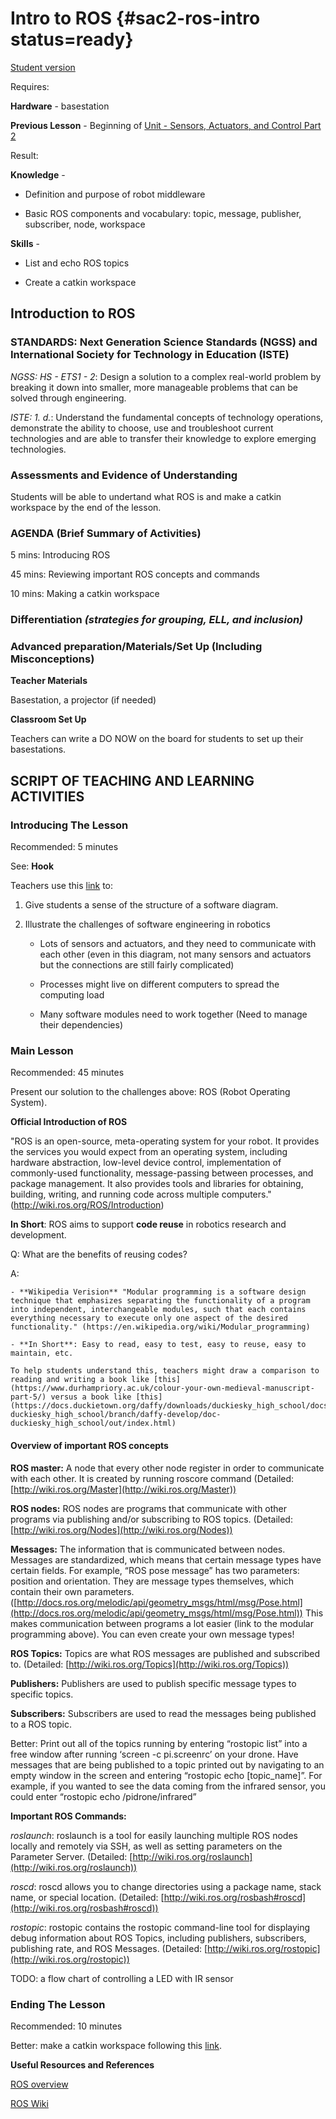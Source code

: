 # Intro to ROS {#sac2-ros-intro status=ready}

[Student version](+duckiesky_high_school_student#sac2-ros-intro)

<div class='requirements' markdown='1'>

Requires: 

**Hardware** - basestation 

**Previous Lesson** - Beginning of [Unit - Sensors, Actuators, and Control Part 2](https://docs.duckietown.org/daffy/downloads/duckiesky_high_school/docs-duckiesky_high_school/branch/daffy/duckiesky_high_school/out/sac2.html)


Result: 

**Knowledge** - 

- Definition and purpose of robot middleware

- Basic ROS components and vocabulary: topic, message, publisher, subscriber, node, workspace


**Skills** -

- List and echo ROS topics

- Create a catkin workspace

</div>

## Introduction to ROS 


### STANDARDS: Next Generation Science Standards (NGSS) and International Society for Technology in Education (ISTE)

_NGSS: HS - ETS1 - 2_: Design a solution to a complex real-world problem by breaking it down into smaller, more manageable problems that can be solved through engineering.

_ISTE: 1. d._: Understand the fundamental concepts of technology
operations, demonstrate the ability to choose, use and troubleshoot current technologies and are able to transfer their knowledge to explore emerging technologies.


### Assessments and Evidence of Understanding

Students will be able to undertand what ROS is and make a catkin workspace by the end of the lesson. 


### AGENDA (Brief Summary of Activities)

5 mins: Introducing ROS 

45 mins: Reviewing important ROS concepts and commands 

10 mins: Making a catkin workspace 

### Differentiation _(strategies for grouping, ELL, and inclusion)_


### Advanced preparation/Materials/Set Up (Including Misconceptions)

**Teacher Materials**

Basestation, a projector (if needed)

**Classroom Set Up**

Teachers can write a DO NOW on the board for students to set up their basestations.

## SCRIPT OF TEACHING AND LEARNING ACTIVITIES


### Introducing The Lesson

Recommended: 5 minutes

See: **Hook**

Teachers use this [link](https://docs.duckietown.org/daffy/opmanual_sky/out/software_architecture_intro.html) to:

1. Give students a sense of the structure of a software diagram. 

2. Illustrate the challenges of software engineering in robotics 

    - Lots of sensors and actuators, and they need to communicate with each other (even in this diagram, not many sensors and actuators but the connections are still fairly complicated)
    
    - Processes might live on different computers to spread the computing load
    
    - Many software modules need to work together (Need to manage their dependencies)


### Main Lesson

Recommended: 45 minutes

Present our solution to the challenges above: ROS (Robot Operating System).

**Official Introduction of ROS**

"ROS is an open-source, meta-operating system for your robot. It provides the services you would expect from an operating system, including hardware abstraction, low-level device control, implementation of commonly-used functionality, message-passing between processes, and package management. It also provides tools and libraries for obtaining, building, writing, and running code across multiple computers." (http://wiki.ros.org/ROS/Introduction)

**In Short**: ROS aims to support **code reuse** in robotics research and development.

Q: What are the benefits of reusing codes?

A:

    - **Wikipedia Verision** "Modular programming is a software design technique that emphasizes separating the functionality of a program into independent, interchangeable modules, such that each contains everything necessary to execute only one aspect of the desired functionality." (https://en.wikipedia.org/wiki/Modular_programming)
 
    - **In Short**: Easy to read, easy to test, easy to reuse, easy to maintain, etc.

    To help students understand this, teachers might draw a comparison to reading and writing a book like [this](https://www.durhampriory.ac.uk/colour-your-own-medieval-manuscript-part-5/) versus a book like [this](https://docs.duckietown.org/daffy/downloads/duckiesky_high_school/docs-duckiesky_high_school/branch/daffy-develop/doc-duckiesky_high_school/out/index.html)

#### **Overview of important ROS concepts** 

**ROS master:** A node that every other node register in order to communicate with each other. It is created by running roscore command (Detailed: [http://wiki.ros.org/Master](http://wiki.ros.org/Master))

**ROS nodes:** ROS nodes are programs that communicate with other programs via publishing and/or subscribing to ROS topics. (Detailed: [http://wiki.ros.org/Nodes](http://wiki.ros.org/Nodes))

**Messages:** The information that is communicated between nodes. Messages are standardized, which means that certain message types have certain fields. For example, “ROS pose message” has two parameters: position and orientation. They are message types themselves, which contain their own parameters. ([http://docs.ros.org/melodic/api/geometry_msgs/html/msg/Pose.html](http://docs.ros.org/melodic/api/geometry_msgs/html/msg/Pose.html)) This makes communication between programs a lot easier (link to the modular programming above). You can even create your own message types!

**ROS Topics:** Topics are what ROS messages are published and subscribed to. (Detailed: [http://wiki.ros.org/Topics](http://wiki.ros.org/Topics))

**Publishers:** Publishers are used to publish specific message types to specific topics.

**Subscribers:** Subscribers are used to read the messages being published to a ROS topic.

Better: Print out all of the topics running by entering “rostopic list” into a free window after running ‘screen -c pi.screenrc’ on your drone. Have messages that are being published to a topic printed out by navigating to an empty window in the screen and entering “rostopic echo [topic_name]”. For example, if you wanted to see the data coming from the infrared sensor, you could enter “rostopic echo /pidrone/infrared”

<div class='requirements' markdown='1'>

**Important ROS Commands:**

_roslaunch_: roslaunch is a tool for easily launching multiple ROS nodes locally and remotely via SSH, as well as setting parameters on the Parameter Server. (Detailed: [http://wiki.ros.org/roslaunch](http://wiki.ros.org/roslaunch))

_roscd_: roscd allows you to change directories using a package name, stack name, or special location. (Detailed: [http://wiki.ros.org/rosbash#roscd](http://wiki.ros.org/rosbash#roscd))

_rostopic_: rostopic contains the rostopic command-line tool for displaying debug information about ROS Topics, including publishers, subscribers, publishing rate, and ROS Messages. (Detailed: [http://wiki.ros.org/rostopic](http://wiki.ros.org/rostopic))

</div>


TODO: a flow chart of controlling a LED with IR sensor 


### Ending The Lesson

Recommended: 10 minutes

Better: make a catkin workspace following this [link](http://wiki.ros.org/ROS/Tutorials/InstallingandConfiguringROSEnvironment).


**Useful Resources and References**

[ROS overview](https://docs.duckietown.org/daffy/opmanual_sky/out/software_architecture_assignment.html)

[ROS Wiki](http://wiki.ros.org)
